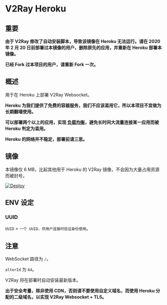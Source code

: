 # V2Ray Heroku

## 重要

**由于 V2Ray 修改了自动安装脚本，导致该镜像在 Heroku 无法运行。请在 2020 年 2 月 20 日前部署过本镜像的用户，删除原先的应用，并重新在 Heroku 部署本镜像。**

**已经 Fork 过本项目的用户，请重新 Fork 一次。**

## 概述

用于在 Heroku 上部署 V2Ray Websocket。

**Heroku 为我们提供了免费的容器服务，我们不应该滥用它，所以本项目不宜做为长期翻墙使用。**

**可以部署两个以上的应用，实现 [负载均衡](https://toutyrater.github.io/app/balance.html)，避免长时间大流量连接某一应用而被 Heroku 判定为滥用。**

**Heroku 的网络并不稳定，部署前请三思。**

## 镜像

本镜像仅 6 MB，比起其他用于 Heroku 的 V2Ray 镜像，不会因为大量占用资源而被封号。

[![Deploy](https://www.herokucdn.com/deploy/button.png)](https://dashboard.heroku.com/new?template=https://github.com/mozhuyezi/v2ray-heroku)

## ENV 设定

### UUID

`UUID` > `一个 UUID，供用户连接时验证身份使用`。

## 注意

WebSocket 路径为 `/`。

`alterId` 为 `64`。

V2Ray 将在部署时自动安装最新版本。

**出于安全考量，除非使用 CDN，否则请不要使用自定义域名，而使用 Heroku 分配的二级域名，以实现 V2Ray Websocket + TLS。**
